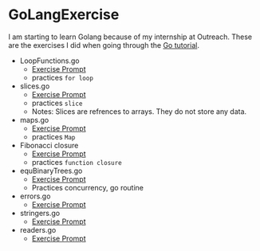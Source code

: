# GoLangExercise
I am starting to learn Golang because of my internship at Outreach. These are the exercises I did when going through the [Go tutorial](https://tour.golang.org/list).

- LoopFunctions.go
    - [Exercise Prompt](https://tour.golang.org/flowcontrol/8)
    - practices `for loop`
- slices.go
     - [Exercise Prompt](https://tour.golang.org/moretypes/18)
     - practices `slice`
     - Notes: Slices are refrences to arrays. They do not store any data.
- maps.go
    - [Exercise Prompt](https://tour.golang.org/moretypes/23)
    - practices `Map`
- Fibonacci closure 
    - [Exercise Prompt](https://tour.golang.org/moretypes/26)
    - practices `function closure`
- equBinaryTrees.go
    - [Exercise Prompt](https://tour.golang.org/concurrency/7)
    - Practices concurrency, go routine
- errors.go
    - [Exercise Prompt](https://tour.golang.org/methods/20)
- stringers.go
    - [Exercise Prompt](https://tour.golang.org/methods/18)
- readers.go
    - [Exercise Prompt](https://tour.golang.org/methods/22)